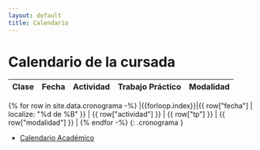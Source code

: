 ```yaml
---
layout: default
title: Calendario
---
```


# Calendario de la cursada

| Clase | Fecha | Actividad | Trabajo Práctico | Modalidad |
| :---: | :---: | :-------: | :--------------: | :-------: |
{% for row in site.data.cronograma -%}
|{{forloop.index}}|{{ row["fecha"] | localize: "%d de %B" }} | {{ row["actividad"] }} | {{ row["tp"] }} | {{ row["modalidad"] }} |
{% endfor -%}
{: .cronograma }

- [Calendario Académico](https://frba.utn.edu.ar/static/CALENDARIO2024.pdf)

